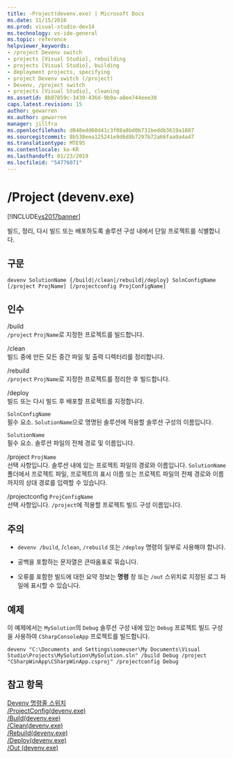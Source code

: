 ```yaml
---
title: -Project(devenv.exe) | Microsoft Docs
ms.date: 11/15/2016
ms.prod: visual-studio-dev14
ms.technology: vs-ide-general
ms.topic: reference
helpviewer_keywords:
- /project Devenv switch
- projects [Visual Studio], rebuilding
- projects [Visual Studio], building
- deployment projects, specifying
- project Devenv switch (/project)
- Devenv, /project switch
- projects [Visual Studio], cleaning
ms.assetid: 8b07859c-3439-436d-9b9a-a8ee744eee30
caps.latest.revision: 15
author: gewarren
ms.author: gewarren
manager: jillfra
ms.openlocfilehash: d048edd60d41c3f08a8bd0b731beddb3619a1887
ms.sourcegitcommit: 8b538eea125241e9d6d8b7297b72a66faa9a4a47
ms.translationtype: MTE95
ms.contentlocale: ko-KR
ms.lasthandoff: 01/23/2019
ms.locfileid: "54776071"
---
```

# <a name="project-devenvexe"></a>/Project (devenv.exe)
[!INCLUDE[vs2017banner](../../includes/vs2017banner.md)]

  
빌드, 정리, 다시 빌드 또는 배포하도록 솔루션 구성 내에서 단일 프로젝트를 식별합니다.  
  
## <a name="syntax"></a>구문  
  
```  
devenv SolutionName {/build|/clean|/rebuild|/deploy} SolnConfigName   
[/project ProjName] [/projectconfig ProjConfigName]   
```  
  
## <a name="arguments"></a>인수  
 /build  
 `/project` `ProjName`로 지정한 프로젝트를 빌드합니다.  
  
 /clean  
 빌드 중에 만든 모든 중간 파일 및 출력 디렉터리를 정리합니다.  
  
 /rebuild  
 `/project` `ProjName`로 지정한 프로젝트를 정리한 후 빌드합니다.  
  
 /deploy  
 빌드 또는 다시 빌드 후 배포할 프로젝트를 지정합니다.  
  
 `SolnConfigName`  
 필수 요소. `SolutionName`으로 명명된 솔루션에 적용할 솔루션 구성의 이름입니다.  
  
 `SolutionName`  
 필수 요소. 솔루션 파일의 전체 경로 및 이름입니다.  
  
 /project `ProjName`  
 선택 사항입니다. 솔루션 내에 있는 프로젝트 파일의 경로와 이름입니다. `SolutionName` 폴더에서 프로젝트 파일, 프로젝트의 표시 이름 또는 프로젝트 파일의 전체 경로와 이름까지의 상대 경로를 입력할 수 있습니다.  
  
 /projectconfig `ProjConfigName`  
 선택 사항입니다. `/project`에 적용할 프로젝트 빌드 구성 이름입니다.  
  
## <a name="remarks"></a>주의  
  
-   `devenv /build`, /`clean`, `/rebuild` 또는 `/deploy` 명령의 일부로 사용해야 합니다.  
  
-   공백을 포함하는 문자열은 큰따옴표로 묶습니다.  
  
-   오류를 포함한 빌드에 대한 요약 정보는 **명령** 창 또는 `/out` 스위치로 지정된 로그 파일에 표시할 수 있습니다.  
  
## <a name="example"></a>예제  
 이 예제에서는 `MySolution`의 `Debug` 솔루션 구성 내에 있는 `Debug` 프로젝트 빌드 구성을 사용하여 `CSharpConsoleApp` 프로젝트를 빌드합니다.  
  
```  
devenv "C:\Documents and Settings\someuser\My Documents\Visual Studio\Projects\MySolution\MySolution.sln" /build Debug /project "CSharpWinApp\CSharpWinApp.csproj" /projectconfig Debug   
```  
  
## <a name="see-also"></a>참고 항목  
 [Devenv 명령줄 스위치](../../ide/reference/devenv-command-line-switches.md)   
 [/ProjectConfig(devenv.exe)](../../ide/reference/projectconfig-devenv-exe.md)   
 [/Build(devenv.exe)](../../ide/reference/build-devenv-exe.md)   
 [/Clean(devenv.exe)](../../ide/reference/clean-devenv-exe.md)   
 [/Rebuild(devenv.exe)](../../ide/reference/rebuild-devenv-exe.md)   
 [/Deploy(devenv.exe)](../../ide/reference/deploy-devenv-exe.md)   
 [/Out (devenv.exe)](../../ide/reference/out-devenv-exe.md)
